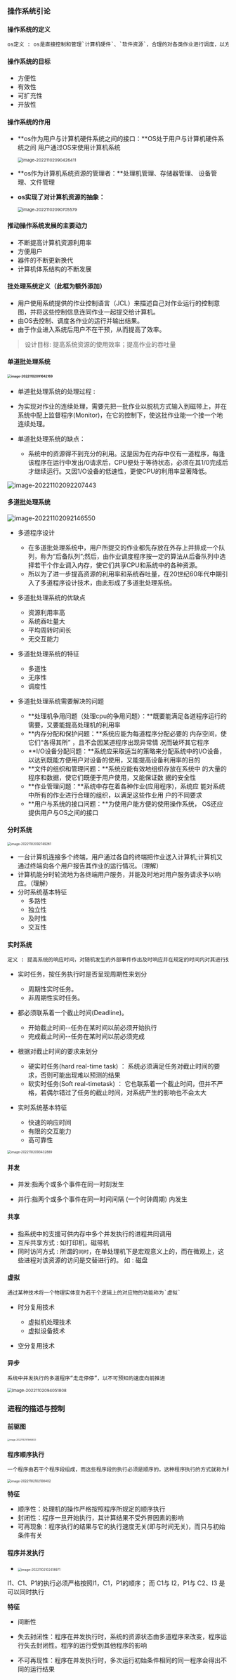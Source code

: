 ### 操作系统引论

####  操作系统的定义

```ASN.1
os定义 : os是直接控制和管理`计算机硬件`、`软件资源`，合理的对各类作业进行调度，以方便以用户使用的`程序集合`。
```

#### 操作系统的目标
- 方便性
- 有效性
- 可扩充性
- 开放性
#### 操作系统的作用
- **os作为用户与计算机硬件系统之间的接口：**OS处于用户与计算机硬件系统之间 用户通过OS来使用计算机系统

  <img src="https://2114301743-1314609253.cos.ap-nanjing.myqcloud.com/img/image-20221102090426411.png" alt="image-20221102090426411" style="zoom: 67%;" />

- **os作为计算机系统资源的管理者：**处理机管理、存储器管理、 设备管理、文件管理

- **os实现了对计算机资源的抽象：**

  <img src="https://2114301743-1314609253.cos.ap-nanjing.myqcloud.com/img/image-20221102090705579.png" alt="image-20221102090705579" style="zoom: 67%;" />
#### 推动操作系统发展的主要动力
- 不断提高计算机资源利用率
- 方便用户
- 器件的不断更新换代
- 计算机体系结构的不断发展

#### 批处理系统定义（此框为额外添加）

- 用户使用系统提供的作业控制语言（JCL）来描述自己对作业运行的控制意图，并将这些控制信息连同作业一起提交给计算机。
- 由OS去控制、调度各作业的运行并输出结果。
- 由于作业进入系统后用户不在干预，从而提高了效率。

> 设计目标: 提高系统资源的使用效率；提高作业的吞吐量

#### 单道批处理系统

#### <img src="https://2114301743-1314609253.cos.ap-nanjing.myqcloud.com/img/image-20221102091642169.png" alt="image-20221102091642169" style="zoom:50%;" />

- 单道批处理系统的处理过程 :

- 为实现对作业的连续处理，需要先把一批作业以脱机方式输入到磁带上，并在系统中配上监督程序(Monitor)，在它的控制下，使这批作业能一个接一个地连续处理。

- 单道批处理系统的缺点：
  - 系统中的资源得不到充分的利用。这是因为在内存中仅有一道程序，每逢该程序在运行中发出/0请求后，CPU便处于等待状态，必须在其1/0完成后才继续运行。又因1/O设备的低速性，更使CPU的利用率显著降低。

![image-20221102092207443](https://2114301743-1314609253.cos.ap-nanjing.myqcloud.com/img/image-20221102092207443.png)

#### 多道批处理系统

![image-20221102092146550](https://2114301743-1314609253.cos.ap-nanjing.myqcloud.com/img/image-20221102092146550.png)

- 多道程序设计
  - 在多道批处理系统中，用户所提交的作业都先存放在外存上并排成一个队列，称为“后备队列”;然后，由作业调度程序按一定的算法从后备队列中选择若干个作业调入内存，使它们共享CPU和系统中的各种资源。
  - 所以为了进一步提高资源的利用率和系统吞吐量，在20世纪60年代中期引入了多道程序设计技术，由此形成了多道批处理系统。

- 多道批处理系统的优缺点
  - 资源利用率高
  - 系统吞吐量大
  - 平均周转时间长
  - 无交互能力

 - 多道批处理系统的特征
   - 多道性
   - 无序性
   - 调度性

- 多道批处理系统需要解决的问题
  - **处理机争用问题（处理cpu的争用问题）：**既要能满足各道程序运行的需要，又要能提高处理机的利用率
  - **内存分配和保护问题：**系统应能为每道程序分配必要的 内存空间，使它们“各得其所” ，且不会因某道程序出现异常情 况而破坏其它程序
  - **I/O设备分配问题：**系统应采取适当的策略来分配系统中的I/O设备，以达到既能方便用户对设备的使用，又能提高设备利用率的目的
  - **文件的组织和管理问题：**系统应能有效地组织存放在系统中 的大量的程序和数据，使它们既便于用户使用，又能保证数 据的安全性
  - **作业管理问题：**系统中存在着各种作业(应用程序)，系统应 能对系统中所有的作业进行合理的组织，以满足这些作业用 户的不同要求
  - **用户与系统的接口问题：**为使用户能方便的使用操作系统， OS还应提供用户与OS之间的接口
  
#### 分时系统

<img src="https://2114301743-1314609253.cos.ap-nanjing.myqcloud.com/img/image-20221102092749261.png" alt="image-20221102092749261" style="zoom: 50%;" />

- 一台计算机连接多个终端，用户通过各自的终端把作业送入计算机;计算机又通过终端向各个用户报告其作业的运行情况。（理解）
- 计算机能分时轮流地为各终端用户服务，并能及时地对用户服务请求予以响应。（理解）
- 分时系统基本特征
  - 多路性
  - 独立性
  - 及时性
  - 交互性

#### 实时系统
```ASN.1
定义 : 提高系统的响应时间，对随机发生的外部事件作出及时响应并在规定的时间内对其进行处理。
```

- 实时任务，按任务执行时是否呈现周期性来划分
  - 周期性实时任务。
  - 非周期性实时任务。

- 都必须联系着一个截止时间(Deadline)。
  - 开始截止时间--任务在某时间以前必须开始执行
  - 完成截止时间--任务在某时间以前必须完成

- 根据对截止时间的要求来划分
  - 硬实时任务(hard real-time task) ： 系统必须满足任务对截止时间的要求，否则可能出现难以预测的结果
  - 软实时任务(Soft real-timetask) ： 它也联系着一个截止时间，但并不严格，若偶尔错过了任务的截止时间，对系统产生的影响也不会太大

- 实时系统基本特征
  - 快速的响应时间
  - 有限的交互能力
  - 高可靠性

<img src="https://2114301743-1314609253.cos.ap-nanjing.myqcloud.com/img/image-20221102093432889.png" alt="image-20221102093432889" style="zoom: 50%;" />

#### **并发**

- 并发:指两个或多个事件在同一时刻发生

- 并行:指两个或多个事件在同一时间间隔 (一个时钟周期) 内发生

#### 共享
- 指系统中的支援可供内存中多个并发执行的进程共同调用
- 互斥共享方式 : 如打印机，磁带机
- 同时访问方式 : 所谓的`同时`，在单处理机下是宏观意义上的，而在微观上，这些进程对该资源的访问是交替进行的。 如 : 磁盘

#### 虚拟
```ASN.1
通过某种技术将一个物理实体变为若干个逻辑上的对应物的功能称为`虚拟`
```

- 时分复用技术
  - 虚拟机处理技术
  - 虚拟设备技术

- 空分复用技术

#### 异步

```ASN.1
系统中并发执行的多道程序“走走停停”，以不可预知的速度向前推进
```

<img src="https://2114301743-1314609253.cos.ap-nanjing.myqcloud.com/img/image-20221102094051808.png" alt="image-20221102094051808" style="zoom: 67%;" />

#### 



### 进程的描述与控制

#### 前驱图

<img src="https://2114301743-1314609253.cos.ap-nanjing.myqcloud.com/img/image-20221102101846833.png" alt="image-20221102101846833" style="zoom: 33%;" />

#### 程序顺序执行

```ASN.1
一个程序由若干个程序段组成，而这些程序段的执行必须是顺序的，这种程序执行的方式就称为程序的顺序执行。
```

<img src="https://2114301743-1314609253.cos.ap-nanjing.myqcloud.com/img/image-20221102102108402.png" alt="image-20221102102108402" style="zoom: 50%;" />

**特征**

- 顺序性：处理机的操作严格按照程序所规定的顺序执行
- 封闭性：程序一旦开始执行，其计算结果不受外界因素的影响
- 可再现象：程序执行的结果与它的执行速度无关(即与时间无关)，而只与初始条件有关

#### 程序并发执行

- <img src="https://2114301743-1314609253.cos.ap-nanjing.myqcloud.com/img/image-20221102102418971.png" alt="image-20221102102418971" style="zoom:50%;" />

I1、C1、P1的执行必须严格按照I1，C1，P1的顺序； 而 C1与 I2，P1与 C2、I3 是可以同时执行

**特征**

- 间断性
- 失去封闭性：程序在并发执行时，系统的资源状态由多道程序来改变，程序运 行失去封闭性。程序的运行受到其他程序的影响

- 不可再现性：程序在并发执行时，多次运行初始条件相同的同一程序会得出不同的运行结果
